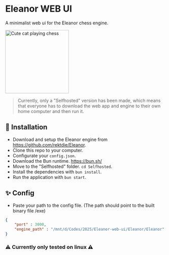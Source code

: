 # Eleanor WEB UI 
A minimalist web ui for the Eleanor chess engine.

<img src="https://imgur.com/cU8FNr4.png" alt="Cute cat playing chess" title="pic by: gyapjashabcukor" width="200px">

> Currently, only a "Selfhosted" version has been made, which means that everyone has to download the web app and engine to their own home computer and then run it.

## 🚀 Installation
- Download and setup the Eleanor engine from https://github.com/rektdie/Eleanor.
- Clone this repo to your computer.
- Configurate your `config.json`.
- Download the Bun runtime. https://bun.sh/
- Move to the "Selfhosted" folder. `cd Selfhosted`.
- Install the dependencies with `bun install`.
- Run the application with `bun start`.

## ✨ Config

- Paste your path to the config file. (The path should point to the built binary file /exe)

```json
{
    "port" : 3000,
    "engine_path" : "/mnt/d/Codes/2025/Eleanor-web-ui/Eleanor/Eleanor"
}
```

### ⚠️ Currently only tested on linux ⚠️